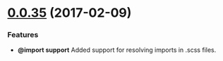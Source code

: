 <a name="0.0.35"></a>
# [0.0.35](https://github.com/P-de-Jong/vscode-html-scss/releases/tag/0.0.35) (2017-02-09)


### Features

* **@import support** Added support for resolving imports in .scss files.
